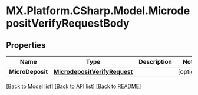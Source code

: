 # MX.Platform.CSharp.Model.MicrodepositVerifyRequestBody

## Properties

Name | Type | Description | Notes
------------ | ------------- | ------------- | -------------
**MicroDeposit** | [**MicrodepositVerifyRequest**](MicrodepositVerifyRequest.md) |  | [optional] 

[[Back to Model list]](../README.md#documentation-for-models) [[Back to API list]](../README.md#documentation-for-api-endpoints) [[Back to README]](../README.md)

